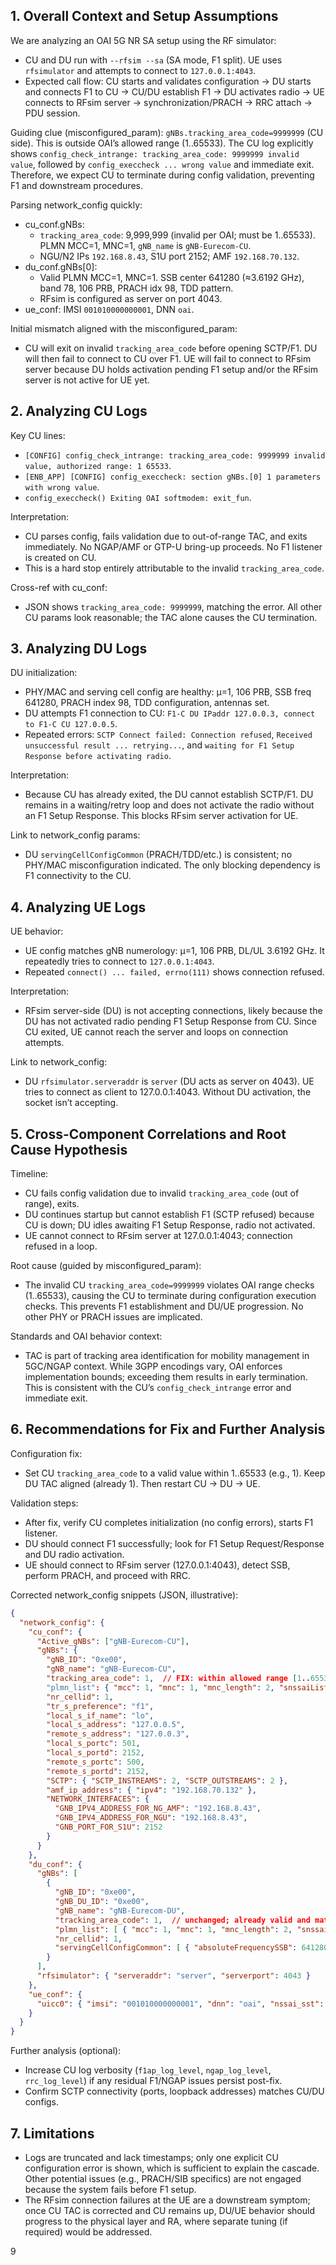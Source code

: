 ## 1. Overall Context and Setup Assumptions
We are analyzing an OAI 5G NR SA setup using the RF simulator:
- CU and DU run with `--rfsim --sa` (SA mode, F1 split). UE uses `rfsimulator` and attempts to connect to `127.0.0.1:4043`.
- Expected call flow: CU starts and validates configuration → DU starts and connects F1 to CU → CU/DU establish F1 → DU activates radio → UE connects to RFsim server → synchronization/PRACH → RRC attach → PDU session.

Guiding clue (misconfigured_param): `gNBs.tracking_area_code=9999999` (CU side). This is outside OAI’s allowed range (1..65533). The CU log explicitly shows `config_check_intrange: tracking_area_code: 9999999 invalid value`, followed by `config_execcheck ... wrong value` and immediate exit. Therefore, we expect CU to terminate during config validation, preventing F1 and downstream procedures.

Parsing network_config quickly:
- cu_conf.gNBs:
  - `tracking_area_code`: 9,999,999 (invalid per OAI; must be 1..65533). PLMN MCC=1, MNC=1, `gNB_name` is `gNB-Eurecom-CU`.
  - NGU/N2 IPs `192.168.8.43`, S1U port 2152; AMF `192.168.70.132`.
- du_conf.gNBs[0]:
  - Valid PLMN MCC=1, MNC=1. SSB center 641280 (≈3.6192 GHz), band 78, 106 PRB, PRACH idx 98, TDD pattern.
  - RFsim is configured as server on port 4043.
- ue_conf: IMSI `001010000000001`, DNN `oai`.

Initial mismatch aligned with the misconfigured_param:
- CU will exit on invalid `tracking_area_code` before opening SCTP/F1. DU will then fail to connect to CU over F1. UE will fail to connect to RFsim server because DU holds activation pending F1 setup and/or the RFsim server is not active for UE yet.


## 2. Analyzing CU Logs
Key CU lines:
- `[CONFIG] config_check_intrange: tracking_area_code: 9999999 invalid value, authorized range: 1 65533`.
- `[ENB_APP] [CONFIG] config_execcheck: section gNBs.[0] 1 parameters with wrong value`.
- `config_execcheck() Exiting OAI softmodem: exit_fun`.

Interpretation:
- CU parses config, fails validation due to out-of-range TAC, and exits immediately. No NGAP/AMF or GTP-U bring-up proceeds. No F1 listener is created on CU.
- This is a hard stop entirely attributable to the invalid `tracking_area_code`.

Cross-ref with cu_conf:
- JSON shows `tracking_area_code: 9999999`, matching the error. All other CU params look reasonable; the TAC alone causes the CU termination.


## 3. Analyzing DU Logs
DU initialization:
- PHY/MAC and serving cell config are healthy: µ=1, 106 PRB, SSB freq 641280, PRACH index 98, TDD configuration, antennas set.
- DU attempts F1 connection to CU: `F1-C DU IPaddr 127.0.0.3, connect to F1-C CU 127.0.0.5`.
- Repeated errors: `SCTP Connect failed: Connection refused`, `Received unsuccessful result ... retrying...`, and `waiting for F1 Setup Response before activating radio`.

Interpretation:
- Because CU has already exited, the DU cannot establish SCTP/F1. DU remains in a waiting/retry loop and does not activate the radio without an F1 Setup Response. This blocks RFsim server activation for UE.

Link to network_config params:
- DU `servingCellConfigCommon` (PRACH/TDD/etc.) is consistent; no PHY/MAC misconfiguration indicated. The only blocking dependency is F1 connectivity to the CU.


## 4. Analyzing UE Logs
UE behavior:
- UE config matches gNB numerology: µ=1, 106 PRB, DL/UL 3.6192 GHz. It repeatedly tries to connect to `127.0.0.1:4043`.
- Repeated `connect() ... failed, errno(111)` shows connection refused.

Interpretation:
- RFsim server-side (DU) is not accepting connections, likely because the DU has not activated radio pending F1 Setup Response from CU. Since CU exited, UE cannot reach the server and loops on connection attempts.

Link to network_config:
- DU `rfsimulator.serveraddr` is `server` (DU acts as server on 4043). UE tries to connect as client to 127.0.0.1:4043. Without DU activation, the socket isn’t accepting.


## 5. Cross-Component Correlations and Root Cause Hypothesis
Timeline:
- CU fails config validation due to invalid `tracking_area_code` (out of range), exits.
- DU continues startup but cannot establish F1 (SCTP refused) because CU is down; DU idles awaiting F1 Setup Response, radio not activated.
- UE cannot connect to RFsim server at 127.0.0.1:4043; connection refused in a loop.

Root cause (guided by misconfigured_param):
- The invalid CU `tracking_area_code=9999999` violates OAI range checks (1..65533), causing the CU to terminate during configuration execution checks. This prevents F1 establishment and DU/UE progression. No other PHY or PRACH issues are implicated.

Standards and OAI behavior context:
- TAC is part of tracking area identification for mobility management in 5GC/NGAP context. While 3GPP encodings vary, OAI enforces implementation bounds; exceeding them results in early termination. This is consistent with the CU’s `config_check_intrange` error and immediate exit.


## 6. Recommendations for Fix and Further Analysis
Configuration fix:
- Set CU `tracking_area_code` to a valid value within 1..65533 (e.g., 1). Keep DU TAC aligned (already 1). Then restart CU → DU → UE.

Validation steps:
- After fix, verify CU completes initialization (no config errors), starts F1 listener.
- DU should connect F1 successfully; look for F1 Setup Request/Response and DU radio activation.
- UE should connect to RFsim server (127.0.0.1:4043), detect SSB, perform PRACH, and proceed with RRC.

Corrected network_config snippets (JSON, illustrative):

```json
{
  "network_config": {
    "cu_conf": {
      "Active_gNBs": ["gNB-Eurecom-CU"],
      "gNBs": {
        "gNB_ID": "0xe00",
        "gNB_name": "gNB-Eurecom-CU",
        "tracking_area_code": 1,  // FIX: within allowed range [1..65533]
        "plmn_list": { "mcc": 1, "mnc": 1, "mnc_length": 2, "snssaiList": { "sst": 1 } },
        "nr_cellid": 1,
        "tr_s_preference": "f1",
        "local_s_if_name": "lo",
        "local_s_address": "127.0.0.5",
        "remote_s_address": "127.0.0.3",
        "local_s_portc": 501,
        "local_s_portd": 2152,
        "remote_s_portc": 500,
        "remote_s_portd": 2152,
        "SCTP": { "SCTP_INSTREAMS": 2, "SCTP_OUTSTREAMS": 2 },
        "amf_ip_address": { "ipv4": "192.168.70.132" },
        "NETWORK_INTERFACES": {
          "GNB_IPV4_ADDRESS_FOR_NG_AMF": "192.168.8.43",
          "GNB_IPV4_ADDRESS_FOR_NGU": "192.168.8.43",
          "GNB_PORT_FOR_S1U": 2152
        }
      }
    },
    "du_conf": {
      "gNBs": [
        {
          "gNB_ID": "0xe00",
          "gNB_DU_ID": "0xe00",
          "gNB_name": "gNB-Eurecom-DU",
          "tracking_area_code": 1,  // unchanged; already valid and matching CU
          "plmn_list": [ { "mcc": 1, "mnc": 1, "mnc_length": 2, "snssaiList": [ { "sst": 1, "sd": "0x010203" } ] } ],
          "nr_cellid": 1,
          "servingCellConfigCommon": [ { "absoluteFrequencySSB": 641280, "dl_frequencyBand": 78, "ul_frequencyBand": 78, "dl_carrierBandwidth": 106, "ul_carrierBandwidth": 106, "prach_ConfigurationIndex": 98 } ]
        }
      ],
      "rfsimulator": { "serveraddr": "server", "serverport": 4043 }
    },
    "ue_conf": {
      "uicc0": { "imsi": "001010000000001", "dnn": "oai", "nssai_sst": 1 }
    }
  }
}
```

Further analysis (optional):
- Increase CU log verbosity (`f1ap_log_level`, `ngap_log_level`, `rrc_log_level`) if any residual F1/NGAP issues persist post-fix.
- Confirm SCTP connectivity (ports, loopback addresses) matches CU/DU configs.


## 7. Limitations
- Logs are truncated and lack timestamps; only one explicit CU configuration error is shown, which is sufficient to explain the cascade. Other potential issues (e.g., PRACH/SIB specifics) are not engaged because the system fails before F1 setup.
- The RFsim connection failures at the UE are a downstream symptom; once CU TAC is corrected and CU remains up, DU/UE behavior should progress to the physical layer and RA, where separate tuning (if required) would be addressed.

9
